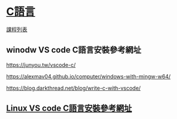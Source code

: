 # [C語言](https://www.youtube.com/watch?v=yWPGumB64tM&list=PLY_qIufNHc293YnIjVeEwNDuqGo8y2Emx&index=1)
[課程列表](https://feis.studio/#/c)

## winodw VS code C語言安裝參考網址

https://junyou.tw/vscode-c/

https://alexmav04.github.io/computer/windows-with-mingw-w64/

https://blog.darkthread.net/blog/write-c-with-vscode/

## [Linux VS code C語言安裝參考網址](https://zhuanlan.zhihu.com/p/60266397)